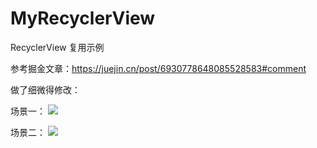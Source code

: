 # MyRecyclerView
RecyclerView 复用示例

参考掘金文章：https://juejin.cn/post/6930778648085528583#comment

做了细微得修改：

场景一：
![](https://p6-juejin.byteimg.com/tos-cn-i-k3u1fbpfcp/11452867a31a4849bb25e2497e0c0bdd~tplv-k3u1fbpfcp-watermark.image)


场景二：
![](https://p9-juejin.byteimg.com/tos-cn-i-k3u1fbpfcp/14a138c717784d68a81dfc83875622d6~tplv-k3u1fbpfcp-watermark.image)



